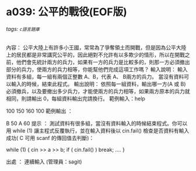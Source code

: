 # a039: 公平的戰役(EOF版)
###### tags: `c語言題庫`
內容：
公平大陸上有許多小王國，常常為了爭奪領土而開戰，但是因為公平大陸上的居民都是非常講究公平的，因此絕對不允許有以多欺少的情形，所以在開戰之前，他們會先統計兩方的兵力，如果有一方的兵力是比較多的，則那一方必須撤出部分的兵力，使兩方的兵力相等，你能幫他們完成這項工作嗎？
輸入說明：
輸入資料有多組，每一組有兩個正整數 A、B，代表 A、 B兩方的兵力。
當沒有資料可以輸入的時候，結束此程式。
輸出說明：
依照每一組資料，輸出哪一方(A 或 B)必須撤兵，以及要撤出多少兵力，才能使兩方的兵力相等，如果兩方原本的兵力就相同，則請輸出 0，每組資料輸出完請換行。
範例輸入：help

100 150
160 100
範例輸出 ：

B 50
A 60
提示 ：
測試資料有很多組，當沒有資料輸入的時候結束程式。你可以用 while (1) 讓主程式反覆執行，並在輸入資料後以 cin.fail() 檢查是否資料有輸入成功( C 可用 scanf 的傳回值去判斷)：

while (1)
{
    cin >> a >> b;
    if ( cin.fail() ) break;
    ....
}

出處 ：
連續輸入 (管理員：sagit)